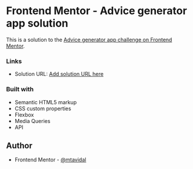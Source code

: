 # Frontend Mentor - Advice generator app solution

This is a solution to the [Advice generator app challenge on Frontend Mentor](https://www.frontendmentor.io/challenges/advice-generator-app-QdUG-13db).


### Links

- Solution URL: [Add solution URL here](https://your-solution-url.com)


### Built with

- Semantic HTML5 markup
- CSS custom properties
- Flexbox
- Media Queries
- API


## Author

- Frontend Mentor - [@mtavidal](https://www.frontendmentor.io/profile/mtavidal)